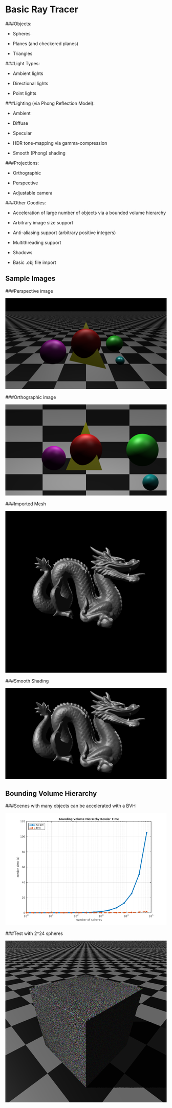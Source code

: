 # Basic Ray Tracer

###Objects:

* Spheres

* Planes (and checkered planes)

* Triangles

###Light Types:

* Ambient lights

* Directional lights

* Point lights

###Lighting (via Phong Reflection Model):

* Ambient

* Diffuse

* Specular

* HDR tone-mapping via gamma-compression

* Smooth (Phong) shading

###Projections:

* Orthographic

* Perspective

* Adjustable camera

###Other Goodies:

* Acceleration of large number of objects via a bounded volume hierarchy

* Arbitrary image size support

* Anti-aliasing support (arbitrary positive integers)

* Multithreading support

* Shadows

* Basic .obj file import

## Sample Images

###Perspective image

![Perspective Image](images/perspective.png)

###Orthographic image

![Orthographic Image](images/orthographic.png)

###Imported Mesh

![Mesh Image](images/dragon.png)

###Smooth Shading

![Smooth Image](images/dragon_smooth.png)

## Bounding Volume Hierarchy

###Scenes with many objects can be accelerated with a BVH

![BVH Scalability](images/bvh_chart.png)

###Test with 2^24 spheres

![BVH Image](images/bvh.png)
